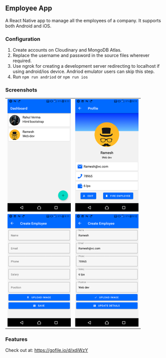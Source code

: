 ## Employee App

A React Native app to manage all the employees of a company. It supports both Android and iOS.

### Configuration

1) Create accounts on Cloudinary and MongoDB Atlas.
2) Replace the username and password in the source files wherever required.
3) Use ngrok for creating a development server redirecting to localhost if using android/ios device. Andriod emulator users can skip this step.
4) Run `npm run andriod` or `npm run ios`

### Screenshots

<table>
 
 <tr>
  <td align="center"><img src="https://github.com/antimattercorrade/employee_app/blob/master/screenshots/EmployeeApp_1.png" width="200px;height:300px"/></td>
  <td align="center"><img src="https://github.com/antimattercorrade/employee_app/blob/master/screenshots/EmployeeApp_2.png" width="200px;height:300px"/></td>
     
 </tr>
 <tr>
    <td align="center"><img src="https://github.com/antimattercorrade/employee_app/blob/master/screenshots/EmployeeApp_3.png" width="200px;height:300px"/></td>
  <td align="center"><img src="https://github.com/antimattercorrade/employee_app/blob/master/screenshots/EmployeeApp_4.png" width="200px;height:300px"/></td>
    
  </tr>

</table>

### Features

Check out at: https://gofile.io/d/xdiWzY

